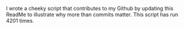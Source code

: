 I wrote a cheeky script that contributes to my Github by updating this ReadMe to illustrate why more than commits matter. This script has run 4201 times.